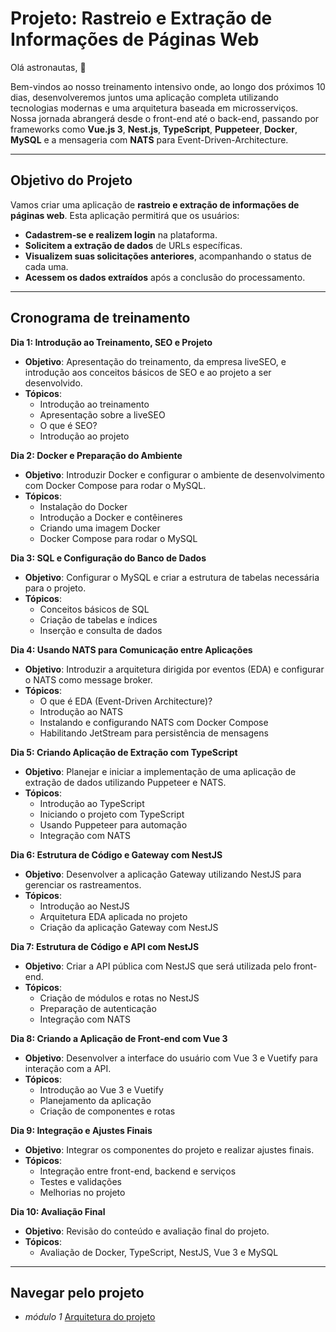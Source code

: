 # Projeto: Rastreio e Extração de Informações de Páginas Web

Olá astronautas, 🚀

Bem-vindos ao nosso treinamento intensivo onde, ao longo dos próximos 10 dias, desenvolveremos juntos uma aplicação completa utilizando tecnologias modernas e uma arquitetura baseada em microsserviços. Nossa jornada abrangerá desde o front-end até o back-end, passando por frameworks como **Vue.js 3**, **Nest.js**, **TypeScript**, **Puppeteer**, **Docker**, **MySQL** e a mensageria com **NATS** para Event-Driven-Architecture.

---

## Objetivo do Projeto

Vamos criar uma aplicação de **rastreio e extração de informações de páginas web**. Esta aplicação permitirá que os usuários:

- **Cadastrem-se e realizem login** na plataforma.
- **Solicitem a extração de dados** de URLs específicas.
- **Visualizem suas solicitações anteriores**, acompanhando o status de cada uma.
- **Acessem os dados extraídos** após a conclusão do processamento.

---

## Cronograma de treinamento

**Dia 1: Introdução ao Treinamento, SEO e Projeto**

- **Objetivo**: Apresentação do treinamento, da empresa liveSEO, e introdução aos conceitos básicos de SEO e ao projeto a ser desenvolvido.
- **Tópicos**:
  - Introdução ao treinamento
  - Apresentação sobre a liveSEO
  - O que é SEO?
  - Introdução ao projeto

**Dia 2: Docker e Preparação do Ambiente**

- **Objetivo**: Introduzir Docker e configurar o ambiente de desenvolvimento com Docker Compose para rodar o MySQL.
- **Tópicos**:
  - Instalação do Docker
  - Introdução a Docker e contêineres
  - Criando uma imagem Docker
  - Docker Compose para rodar o MySQL

**Dia 3: SQL e Configuração do Banco de Dados**

- **Objetivo**: Configurar o MySQL e criar a estrutura de tabelas necessária para o projeto.
- **Tópicos**:
  - Conceitos básicos de SQL
  - Criação de tabelas e índices
  - Inserção e consulta de dados

**Dia 4: Usando NATS para Comunicação entre Aplicações**

- **Objetivo**: Introduzir a arquitetura dirigida por eventos (EDA) e configurar o NATS como message broker.
- **Tópicos**:
  - O que é EDA (Event-Driven Architecture)?
  - Introdução ao NATS
  - Instalando e configurando NATS com Docker Compose
  - Habilitando JetStream para persistência de mensagens

**Dia 5: Criando Aplicação de Extração com TypeScript**

- **Objetivo**: Planejar e iniciar a implementação de uma aplicação de extração de dados utilizando Puppeteer e NATS.
- **Tópicos**:
  - Introdução ao TypeScript
  - Iniciando o projeto com TypeScript
  - Usando Puppeteer para automação
  - Integração com NATS

**Dia 6: Estrutura de Código e Gateway com NestJS**

- **Objetivo**: Desenvolver a aplicação Gateway utilizando NestJS para gerenciar os rastreamentos.
- **Tópicos**:
  - Introdução ao NestJS
  - Arquitetura EDA aplicada no projeto
  - Criação da aplicação Gateway com NestJS

**Dia 7: Estrutura de Código e API com NestJS**

- **Objetivo**: Criar a API pública com NestJS que será utilizada pelo front-end.
- **Tópicos**:
  - Criação de módulos e rotas no NestJS
  - Preparação de autenticação
  - Integração com NATS

**Dia 8: Criando a Aplicação de Front-end com Vue 3**

- **Objetivo**: Desenvolver a interface do usuário com Vue 3 e Vuetify para interação com a API.
- **Tópicos**:
  - Introdução ao Vue 3 e Vuetify
  - Planejamento da aplicação
  - Criação de componentes e rotas

**Dia 9: Integração e Ajustes Finais**

- **Objetivo**: Integrar os componentes do projeto e realizar ajustes finais.
- **Tópicos**:
  - Integração entre front-end, backend e serviços
  - Testes e validações
  - Melhorias no projeto

**Dia 10: Avaliação Final**

- **Objetivo**: Revisão do conteúdo e avaliação final do projeto.
- **Tópicos**:
  - Avaliação de Docker, TypeScript, NestJS, Vue 3 e MySQL

---

## Navegar pelo projeto
- *módulo 1* [Arquitetura do projeto](./dia1/README.md)
